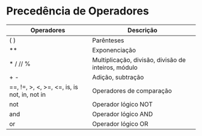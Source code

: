 # Precedência de Operadores


| Operadores                | Descrição                               |
|---------------------------|-----------------------------------------|
| ( )                        | Parênteses                              |
| **                        | Exponenciação                           |
| * / // %                  | Multiplicação, divisão, divisão de inteiros, módulo |
| + -                       | Adição, subtração                       |
| ==, !=, >, <, >=, <=, is, is not, in, not in | Operadores de comparação      |
| not                       | Operador lógico NOT                     |
| and                       | Operador lógico AND                     |
| or                        | Operador lógico OR                      |